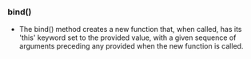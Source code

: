 ### bind()

- The bind() method creates a new function that, when called, has its 'this' keyword set to the provided value, with a given sequence of arguments preceding any provided when the new function is called.

